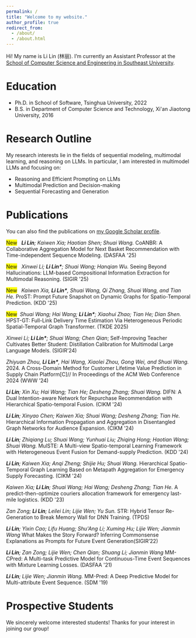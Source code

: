 ```yaml
---
permalink: /
title: "Welcome to my website."
author_profile: true
redirect_from: 
  - /about/
  - /about.html
---
```


Hi! My name is Li Lin (林丽). I’m currently an Assistant Professor at the [School of Computer Science and Engineering in Southeast University](https://cse.seu.edu.cn/).


Education
======
* Ph.D. in School of Software, Tsinghua University, 2022
* B.S. in Department of Computer Science and Technology, Xi'an Jiaotong University, 2016


Research Outline
======
My research interests lie in the fields of sequential modeling, multimodal learning, and reasoning on LLMs.
In particular, I am interested in multimodel LLMs and focusing on:
* Reasoning and Efficient Prompting on LLMs
* Multimodal Prediction and Decision-making
* Sequential Forecasting and Generation

Publications
======
You can also find the publications on <a href="{{site.author.googlescholar}}">my Google Scholar profile</a>.

<span style="background-color: yellow;">New</span> &nbsp; _**Li Lin**; Kaiwen Xia; Haotian Shen; Shuai Wang._ CoANBR: A Collaborative Aggregation Model for Next Basket Recommendation with Time-independent Sequence Modeling. (DASFAA '25)

<span style="background-color: yellow;">New</span> &nbsp; _Xinwei Li; **Li Lin\***; Shuai Wang; Hanqian Wu._ Seeing Beyond Hallucinations: LLM-based Compositional Information Extraction for Multimodal Reasoning. (SIGIR '25)

<span style="background-color: yellow;">New</span> &nbsp;  _Kaiwen Xia, **Li Lin\***, Shuai Wang, Qi Zhang, Shuai Wang, and Tian He._ ProST: Prompt Future Snapshot on Dynamic Graphs for Spatio-Temporal Prediction. (KDD '25)

<span style="background-color: yellow;">New</span> &nbsp;_Shuai Wang; Hai Wang; **Li Lin\***; Xiaohui Zhao; Tian He; Dian Shen._ HPST-GT: Full-Link Delivery Time Estimation Via Heterogeneous Periodic Spatial-Temporal Graph Transformer. (TKDE 2025)

_Xinwei Li; **Li Lin\***; Shuai Wang; Chen Qian_; Self-Improving Teacher Cultivates Better Student: Distillation Calibration for Multimodal Large Language Models. (SIGIR’24)

_Zhiyuan Zhou, **Li Lin\***, Hai Wang, Xiaolei Zhou, Gong Wei, and Shuai Wang._ 2024. A Cross-Domain Method for Customer Lifetime Value Prediction in Supply Chain Platform[C]// In Proceedings of the ACM Web Conference 2024 (WWW ’24)

_**Li Lin**; Xin Xu; Hai Wang; Tian He; Desheng Zhang; Shuai Wang._ DIFN: A Dual Intention-aware Network for Repurchase Recommendation with Hierarchical Spatio-temporal Fusion. (CIKM '24)

_**Li Lin**; Xinyao Chen; Kaiwen Xia; Shuai Wang; Desheng Zhang; Tian He._ Hierarchical Information Propagation and Aggregation in Disentangled Graph Networks for Audience Expansion. (CIKM '24)

_**Li Lin**; Zhiqiang Lu; Shuai Wang; Yunhuai Liu; Zhiqing Hong; Haotian Wang; Shuai Wang._ MulSTE: A Multi-view Spatio-temporal Learning Framework with Heterogeneous Event Fusion for Demand-supply Prediction. (KDD '24)

_**Li Lin**; Kaiwen Xia; Anqi Zheng; Shijie Hu; Shuai Wang._ Hierarchical Spatio-Temporal Graph Learning Based on Metapath Aggregation for Emergency Supply Forecasting. (CIKM '24)

_Kaiwen Xia; **Li Lin**; Shuai Wang; Hai Wang; Desheng Zhang; Tian He._ A predict-then-optimize couriers allocation framework for emergency last-mile logistics. (KDD '23)

_Zan Zong; **Li Lin**; Leilei Lin; Lijie Wen; Yu Sun._ STR: Hybrid Tensor Re-Generation to Break Memory Wall for DNN Training. (TPDS)

_**Li Lin**; Yixin Cao; Lifu Huang; Shu'Ang Li; Xuming Hu; Lijie Wen; Jianmin Wang_ What Makes the Story Forward? Inferring Commonsense Explanations as Prompts for Future Event Generation(SIGIR’22)

_**Li Lin**; Zan Zong; Lijie Wen; Chen Qian; Shuang Li; Jianmin Wang_ MM-CPred: A Multi-task Predictive Model for Continuous-Time Event Sequences with Mixture Learning Losses. (DASFAA '21) 

_**Li Lin**; Lijie Wen; Jianmin Wang._ MM-Pred: A Deep Predictive Model for Multi-attribute Event Sequence. (SDM '19)

Prospective Students
======
We sincerely welcome interested students!
Thanks for your interest in joining our group!
